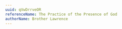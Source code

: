 ```yaml
---
uuid: qVwDrrveOR
referenceName: The Practice of the Presence of God
authorName: Brother Lawrence
---
```

